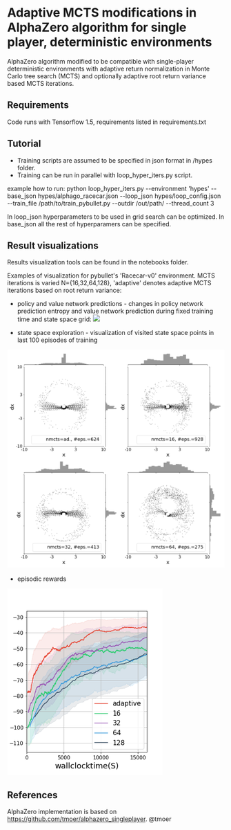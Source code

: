 # Adaptive MCTS modifications in AlphaZero algorithm for single player, deterministic environments
AlphaZero algorithm modified to be compatible with single-player deterministic environments with adaptive return normalization in Monte Carlo tree search (MCTS) and optionally adaptive root return variance based MCTS iterations.

## Requirements
Code runs with Tensorflow 1.5, requirements listed in requirements.txt

## Tutorial
- Training scripts are assumed to be specified in json format in /hypes folder.
- Training can be run in parallel with loop_hyper_iters.py script.

example how to run:
python loop_hyper_iters.py --environment 'hypes' --base_json hypes/alphago_racecar.json --loop_json hypes/loop_config.json --train_file /path/to/train_pybullet.py --outdir /out/path/ --thread_count 3

In loop_json hyperparameters to be used in grid search can be optimized.
In base_json all the rest of hyperparamers can be specified.

## Result visualizations
Results visualization tools can be found in the notebooks folder. 

Examples of visualization for pybullet's 'Racecar-v0' environment. MCTS iterations is varied N={16,32,64,128}, 'adaptive' denotes adaptive MCTS iterations based on root return variance:
- policy and value network predictions - 
    changes in policy network prediction entropy and value network prediction during fixed training time and state space grid:
![](results/policy_value.gif)

- state space exploration - visualization of visited state space points in last 100 episodes of training

![](results/sscoverage_rc.png)

- episodic rewards

![](results/rewards_rc.png)

## References
AlphaZero implementation is based on https://github.com/tmoer/alphazero_singleplayer.
@tmoer
